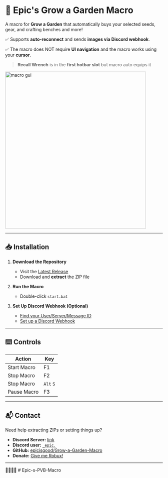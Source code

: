 # 🍏 Epic's Grow a Garden Macro

A macro for **Grow a Garden** that automatically buys your selected seeds, gear, and crafting benches and more!

✅ Supports **auto-reconnect** and sends **images via Discord webhook**.

✅ The macro does NOT require **UI navigation** and the macro works using your **cursor**.

> **Recall Wrench** is in the **first hotbar slot** but macro auto equips it

<img width="450" height="500" alt="macro gui" src="https://github.com/user-attachments/assets/b202dd21-72db-48c3-a641-b282c27a9803" />

---

## 📥 Installation

1. **Download the Repository**

   * Visit the [Latest Release](https://github.com/epicisgood/Grow-a-Garden-Macro/releases/latest)
   * Download and **extract** the ZIP file

2. **Run the Macro**

   * Double-click `start.bat`

3. **Set Up Discord Webhook (Optional)**

   * [Find your User/Server/Message ID](https://support.discord.com/hc/en-us/articles/206346498)
   * [Set up a Discord Webhook](https://support.discord.com/hc/en-us/articles/228383668)

---

## ⌨️ Controls

| Action      | Key |
| ----------- | --- |
| Start Macro | F1  |
| Stop Macro  | F2  |
| Stop Macro | ``Alt`` ``S``  |
| Pause Macro | F3  |

---


## 📬 Contact

Need help extracting ZIPs or setting things up?

* **Discord Server:** [link](https://discord.com/invite/Vc465gUXHk)
* **Discord user:** [`_epic.`](https://discord.com/users/726162926851063919)
* **GitHub:** [epicisgood/Grow-a-Garden-Macro](https://github.com/epicisgood/Grow-a-Garden-Macro)
* **Donate:** [Give me Robux!](https://www.roblox.com/games/18130765440/Grow-a-Garden-Donation-Area#!/store)

---

🤑💵💸🐶
#   E p i c - s - P V B - M a c r o 
 
 
